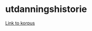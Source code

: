 # utdanningshistorie


[Link to korpus](https://docs.google.com/spreadsheets/d/1CrArsTV50Lp2E8rGOfP3l-x717FEipgVRP0aquE69S4/edit?usp=sharing)